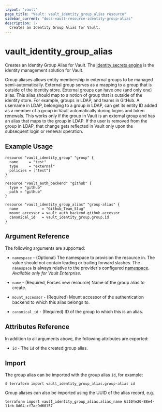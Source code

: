 ```yaml
---
layout: "vault"
page_title: "Vault: vault_identity_group_alias resource"
sidebar_current: "docs-vault-resource-identity-group-alias"
description: |-
  Creates an Identity Group Alias for Vault.
---
```


# vault\_identity\_group\_alias

Creates an Identity Group Alias for Vault. The [Identity secrets engine](https://www.vaultproject.io/docs/secrets/identity/index.html) is the identity management solution for Vault.

Group aliases allows entity membership in external groups to be managed semi-automatically. External group serves as a mapping to a group that is outside of the identity store. External groups can have one (and only one) alias. This alias should map to a notion of group that is outside of the identity store. For example, groups in LDAP, and teams in GitHub. A username in LDAP, belonging to a group in LDAP, can get its entity ID added as a member of a group in Vault automatically during logins and token renewals. This works only if the group in Vault is an external group and has an alias that maps to the group in LDAP. If the user is removed from the group in LDAP, that change gets reflected in Vault only upon the subsequent login or renewal operation.

## Example Usage

```hcl
resource "vault_identity_group" "group" {
  name     = "test"
  type     = "external"
  policies = ["test"]
}

resource "vault_auth_backend" "github" {
  type = "github"
  path = "github"
}

resource "vault_identity_group_alias" "group-alias" {
  name           = "Github_Team_Slug"
  mount_accessor = vault_auth_backend.github.accessor
  canonical_id   = vault_identity_group.group.id
}
```

## Argument Reference

The following arguments are supported:

* `namespace` - (Optional) The namespace to provision the resource in.
  The value should not contain leading or trailing forward slashes.
  The `namespace` is always relative to the provider's configured [namespace](/docs/providers/vault/index.html#namespace).
   *Available only for Vault Enterprise*.

* `name` - (Required, Forces new resource) Name of the group alias to create.

* `mount_accessor` - (Required) Mount accessor of the authentication backend to which this alias belongs to.

* `canonical_id` - (Required) ID of the group to which this is an alias.

## Attributes Reference

In addition to all arguments above, the following attributes are exported:

* `id` - The `id` of the created group alias.

## Import

The group alias can be imported with the group alias `id`, for example:

```shell
$ terraform import vault_identity_group_alias.group-alias id
```

Group aliases can also be imported using the UUID of the alias record, e.g.

```shell
terraform import vault_identity_group_alias.alias_name 63104e20-88e4-11eb-8d04-cf7ac9d60157
```
